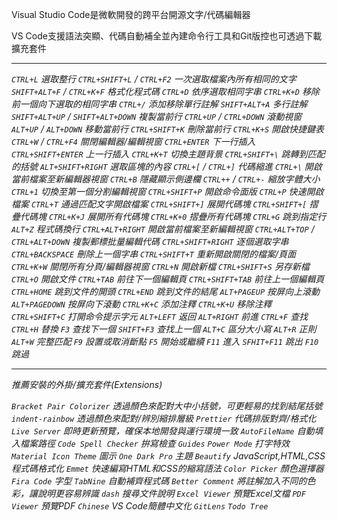 Visual Studio Code是微軟開發的跨平台開源文字/代碼編輯器

VS Code支援語法突顯、代碼自動補全並內建命令行工具和Git版控也可透過下載擴充套件

***

*`CTRL+L` 選取整行*
*`CTRL+SHIFT+L` / `CTRL+F2` 一次選取檔案內所有相同的文字*
*`SHIFT+ALT+F` / `CTRL+K+F` 格式化程式碼*
*`CTRL+D` 依序選取相同字串*
*`CTRL+K+D` 移除前一個向下選取的相同字串*
*`CTRL+/` 添加移除單行註解*
*`SHIFT+ALT+A` 多行註解*
*`SHIFT+ALT+UP` / `SHIFT+ALT+DOWN` 複製當前行*
*`CTRL+UP` / `CTRL+DOWN` 滾動視窗*
*`ALT+UP` / `ALT+DOWN` 移動當前行*
*`CTRL+SHIFT+K` 刪除當前行*
*`CTRL+K+S` 開啟快捷鍵表*
*`CTRL+W` / `CTRL+F4` 關閉編輯器/編輯視窗*
*`CTRL+ENTER` 下一行插入*
*`CTRL+SHIFT+ENTER` 上一行插入*
*`CTRL+K+T` 切換主題背景*
*`CTRL+SHIFT+\` 跳轉到匹配的括號*
*`ALT+SHIFT+RIGHT` 選取區塊的內容*
*`CTRL+[` / `CTRL+]` 代碼縮進*
*`CTRL+\` 開啟當前檔案至新編輯器視窗*
*`CTRL+B` 隱藏顯示側邊欄*
*`CTRL++` / `CTRL+-` 縮放字體大小*
*`CTRL+1` 切換至第一個分割編輯視窗*
*`CTRL+SHIFT+P` 開啟命令面版*
*`CTRL+P` 快速開啟檔案*
*`CTRL+T` 通過匹配文字開啟檔案*
*`CTRL+SHIFT+]` 展開代碼塊*
*`CTRL+SHIFT+[` 摺疊代碼塊*
*`CTRL+K+J` 展開所有代碼塊*
*`CTRL+K+0` 摺疊所有代碼塊*
*`CTRL+G` 跳到指定行*
*`ALT+Z` 程式碼換行*
*`CTRL+ALT+RIGHT` 開啟當前檔案至新編輯視窗*
*`CTRL+ALT+TOP` / `CTRL+ALT+DOWN` 複製郵標批量編輯代碼*
*`CTRL+SHIFT+RIGHT` 逐個選取字串*
*`CTRL+BACKSPACE` 刪除上一個字串*
*`CTRL+SHIFT+T` 重新開啟關閉的檔案/頁面*
*`CTRL+K+W` 關閉所有分頁/編輯器視窗*
*`CTRL+N` 開啟新檔*
*`CTRL+SHIFT+S` 另存新檔*
*`CTRL+O` 開啟文件*
*`CTRL+TAB` 前往下一個編輯頁*
*`CTRL+SHIFT+TAB` 前往上一個編輯頁*
*`CTRL+HOME` 跳到文件的開頭*
*`CTRL+END` 跳到文件的結尾*
*`ALT+PAGEUP` 按屏向上滾動*
*`ALT+PAGEDOWN` 按屏向下滾動*
*`CTRL+K+C` 添加注釋*
*`CTRL+K+U` 移除注釋*
*`CTRL+SHIFT+C` 打開命令提示字元*
*`ALT+LEFT` 返回*
*`ALT+RIGHT` 前進*
*`CTRL+F` 查找*
*`CTRL+H` 替換*
*`F3` 查找下一個*
*`SHIFT+F3` 查找上一個*
*`ALT+C` 區分大小寫*
*`ALT+R` 正則*
*`ALT+W` 完整匹配*
*`F9` 設置或取消斷點*
*`F5` 開始或繼續*
*`F11` 進入*
*`SFHIT+F11` 跳出*
*`F10` 跳過*

***

*推薦安裝的外掛/擴充套件(Extensions)*

*`Bracket Pair Colorizer` 透過顏色來配對大中小括號，可更輕易的找到結尾括號*
*`indent-rainbow` 透過顏色來配對/辨別縮排層級*
*`Prettier` 代碼排版對齊/格式化*
*`Live Server` 即時更新預覽，確保本地開發與運行環境一致*
*`AutoFileName` 自動填入檔案路徑*
*`Code Spell Checker` 拚寫檢查*
*`Guides`*
*`Power Mode` 打字特效*
*`Material Icon Theme` 圖示*
*`One Dark Pro` 主題*
*`Beautify` JavaScript,HTML,CSS程式碼格式化*
*`Emmet` 快速編寫HTML和CSS的縮寫語法*
*`Color Picker` 顏色選擇器*
*`Fira Code` 字型*
*`TabNine` 自動補齊程式碼*
*`Better Comment` 將註解加入不同的色彩，讓說明更容易辨識*
*`dash` 搜尋文件說明*
*`Excel Viewer` 預覽Excel文檔*
*`PDF Viewer` 預覽PDF*
*`Chinese` VS Code簡體中文化*
*`GitLens`*
*`Todo Tree`*
